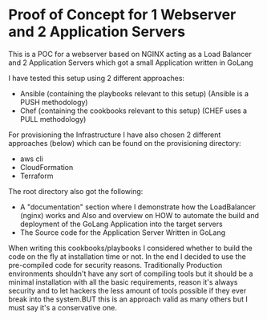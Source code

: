 Proof of Concept for 1 Webserver and 2 Application Servers
============================

This is a POC for a webserver based on NGINX acting as a Load Balancer and 2 Application Servers which got a small Application written in GoLang

I have tested this setup using 2 different approaches:

* Ansible (containing the playbooks relevant to this setup) (Ansible is a PUSH methodology)
* Chef (containing the cookbooks relevant to this setup) (CHEF uses a PULL methodology)

For provisioning the Infrastructure I have also chosen 2 different approaches (below) which can be found on the provisioning directory:

* aws cli
* CloudFormation
* Terraform


The root directory also got the following: 

* A "documentation" section where I demonstrate how the LoadBalancer (nginx) works and Also and overview on HOW to automate the build and deployment of the GoLang Application into the target servers
* The Source code for the Application Server Written in GoLang

When writing this cookbooks/playbooks I considered whether to build the code on the fly at installation time or not. In the end I decided to use the pre-compiled code for security reasons. 
Traditionally Production environments shouldn't have any sort of compiling tools but it should be a minimal installation with all the basic requirements, reason it's always security and to let hackers the less amount of tools possible if they ever break into the system.BUT this is an approach valid as many others but I must say it's a conservative one.

